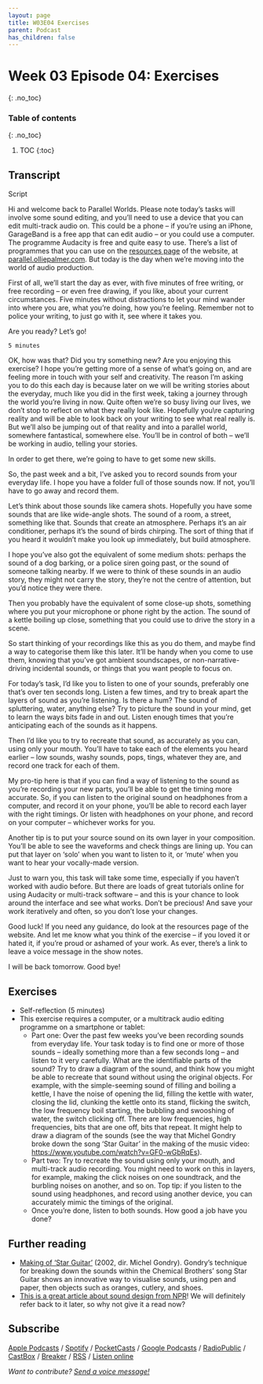 ```yaml
---
layout: page
title: W03E04 Exercises
parent: Podcast
has_children: false
---
```



# Week 03 Episode 04: Exercises
{: .no_toc}

### Table of contents
{: .no_toc}

1. TOC
{:toc}


<!--## Listen

<iframe src="https://anchor.fm/olliepalmer/embed/episodes/Week-3-Episode-2-Exercises-ecp2ue" height="102px" width="100%" frameborder="0" scrolling="no"></iframe>-->

## Transcript

Script

Hi and welcome back to Parallel Worlds. Please note today’s tasks will involve some sound editing, and you’ll need to use a device that you can edit multi-track audio on. This could be a phone – if you’re using an iPhone, GarageBand is a free app that can edit audio – or you could use a computer. The programme Audacity is free and quite easy to use. There’s a list of programmes that you can use on the [resources page](/resources) of the website, at [parallel.olliepalmer.com](/resources). But today is the day when we’re moving into the world of audio production.

First of all, we’ll start the day as ever, with five minutes of free writing, or free recording – or even free drawing, if you like, about your current circumstances. Five minutes without distractions to let your mind wander into where you are, what you’re doing, how you’re feeling. Remember not to police your writing, to just go with it, see where it takes you.

Are you ready? Let’s go!

```
5 minutes
```

OK, how was that? Did you try something new? Are you enjoying this exercise? I hope you’re getting more of a sense of what’s going on, and are feeling more in touch with your self and creativity. The reason I’m asking you to do this each day is because later on we will be writing stories about the everyday, much like you did in the first week, taking a journey through the world you’re living in now. Quite often we’re so busy living our lives, we don’t stop to reflect on what they really look like. Hopefully you\re capturing reality and will be able to look back on your writing to see what real really is. But we’ll also be jumping out of that reality and into a parallel world, somewhere fantastical, somewhere else. You’ll be in control of both – we’ll be working in audio, telling your stories.

In order to get there, we’re going to have to get some new skills.

So, the past week and a bit, I’ve asked you to record sounds from your everyday life. I hope you have a folder full of those sounds now. If not, you’ll have to go away and record them.

Let’s think about those sounds like camera shots. Hopefully you have some sounds that are like wide-angle shots. The sound of a room, a street, something like that. Sounds that create an atmosphere. Perhaps it’s an air conditioner, perhaps it’s the sound of birds chirping. The sort of thing that if you heard it wouldn’t make you look up immediately, but build atmosphere.

I hope you’ve also got the equivalent of some medium shots: perhaps the sound of a dog barking, or a police siren going past, or the sound of someone talking nearby. If we were to think of these sounds in an audio story, they might not carry the story, they’re not the centre of attention, but you’d notice they were there.

Then you probably have the equivalent of some close-up shots, something where you put your microphone or phone right by the action. The sound of a kettle boiling up close, something that you could use to drive the story in a scene.

So start thinking of your recordings like this as you do them, and maybe find a way to categorise them like this later. It’ll be handy when you come to use them, knowing that you’ve got ambient soundscapes, or non-narrative-driving incidental sounds, or things that you want people to focus on.

For today’s task, I’d like you to listen to one of your sounds, preferably one that’s over ten seconds long. Listen a few times, and try to break apart the layers of sound as you’re listening. Is there a hum? The sound of spluttering, water, anything else? Try to picture the sound in your mind, get to learn the ways bits fade in and out. Listen enough times that you’re anticipating each of the sounds as it happens.

Then I’d like you to try to recreate that sound, as accurately as you can, using only your mouth. You’ll have to take each of the elements you heard earlier – low sounds, washy sounds, pops, tings, whatever they are, and record one track for each of them.

My pro-tip here is that if you can find a way of listening to the sound as you’re recording your new parts, you’ll be able to get the timing more accurate. So, if you can listen to the original sound on headphones from a computer, and record it on your phone, you’ll be able to record each layer with the right timings. Or listen with headphones on your phone, and record on your computer – whichever works for you.

Another tip is to put your source sound on its own layer in your composition. You’ll be able to see the waveforms and check things are lining up. You can put that layer on ‘solo’ when you want to listen to it, or ‘mute’ when you want to hear your vocally-made version.

Just to warn you, this task will take some time, especially if you haven’t worked with audio before. But there are loads of great tutorials online for using Audacity or multi-track software – and this is your chance to look around the interface and see what works. Don’t be precious! And save your work iteratively and often, so you don’t lose your changes.

Good luck! If you need any guidance, do look at the resources page of the website. And let me know what you think of the exercise – if you loved it or hated it, if you’re proud or ashamed of your work. As ever, there’s a link to leave a voice message in the show notes.

I will be back tomorrow. Good bye!



## Exercises

- Self-reflection (5 minutes)
- This exercise requires a computer, or a multitrack audio editing programme on a smartphone or tablet:
  - Part one: Over the past few weeks you’ve been recording sounds from everyday life. Your task today is to find one or more of those sounds – ideally something more than a few seconds long – and listen to it very carefully. What are the identifiable parts of the sound? Try to draw a diagram of the sound, and think how you might be able to recreate that sound without using the original objects. For example, with the simple-seeming sound of filling and boiling a kettle, I have the noise of opening the lid, filling the kettle with water, closing the lid, clunking the kettle onto its stand, flicking the switch, the low frequency boil starting, the bubbling and swooshing of water, the switch clicking off. There are low frequencies, high frequencies, bits that are one off, bits that repeat. It might help to draw a diagram of the sounds (see the way that Michel Gondry broke down the song ‘Star Guitar’ in the making of the music video: https://www.youtube.com/watch?v=GF0-wGbRqEs).
  - Part two: Try to recreate the sound using only your mouth, and multi-track audio recording. You might need to work on this in layers, for example, making the click noises on one soundtrack, and the burbling noises on another, and so on. Top tip: if you listen to the sound using headphones, and record using another device, you can accurately mimic the timings of the original.
  - Once you’re done, listen to both sounds. How good a job have you done?

## Further reading
- [Making of ‘Star Guitar’](https://www.youtube.com/watch?v=GF0-wGbRqEs) (2002, dir. Michel Gondry). Gondry’s technique for breaking down the sounds within the Chemical Brothers’ song Star Guitar shows an innovative way to visualise sounds, using pen and paper, then objects such as oranges, cutlery, and shoes.
- [This is a great article about sound design from NPR](https://training.npr.org/2017/12/06/the-journey-from-print-to-radio-storytelling-a-guide-for-navigating-a-new-landscape/)! We will definitely refer back to it later, so why not give it a read now?


## Subscribe

[Apple Podcasts](https://podcasts.apple.com/gb/podcast/parallel-worlds/id1504529134) / [Spotify](https://open.spotify.com/show/3L3RhKaoqQZoU9fIcLuZjz) / [PocketCasts](https://pca.st/ha20534r) / [Google Podcasts](https://www.google.com/podcasts?feed=aHR0cHM6Ly9hbmNob3IuZm0vcy8xODg0YjAwOC9wb2RjYXN0L3Jzcw%3D%3D) / [RadioPublic](https://radiopublic.com/parallel-worlds-WzVy1K) / [CastBox](https://castbox.fm/channel/id2710471?utm_source=podcaster&utm_medium=dlink&utm_campaign=c_2710471&utm_content=Parallel%20Worlds-CastBox_FM) / [Breaker](https://www.breaker.audio/parallel-worlds) / [RSS](https://anchor.fm/s/1884b008/podcast/rss) / [Listen online](https://anchor.fm/olliepalmer)

_Want to contribute? [Send a voice message!](https://anchor.fm/olliepalmer/message)_
